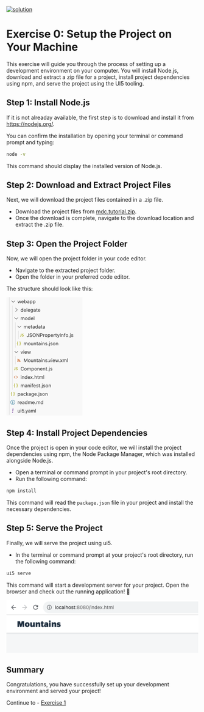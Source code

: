 [![solution](https://flat.badgen.net/badge/solution/available/green?icon=github)](webapp)
# Exercise 0: Setup the Project on Your Machine

This exercise will guide you through the process of setting up a development environment on your computer. You will install Node.js, download and extract a zip file for a project, install project dependencies using npm, and serve the project using the UI5 tooling.

## Step 1: Install Node.js

If it is not alreaday available, the first step is to download and install it from https://nodejs.org/.

You can confirm the installation by opening your terminal or command prompt and typing:

```bash
node -v
```

This command should display the installed version of Node.js.

## Step 2: Download and Extract Project Files

Next, we will download the project files contained in a .zip file.

- Download the project files from [mdc.tutorial.zip](../../../raw/typescript/mdc.tutorial.zip).
- Once the download is complete, navigate to the download location and extract the .zip file.

## Step 3: Open the Project Folder

Now, we will open the project folder in your code editor.

- Navigate to the extracted project folder.
- Open the folder in your preferred code editor.

The structure should look like this:

![Alt text](ex0_folder.png)

## Step 4: Install Project Dependencies

Once the project is open in your code editor, we will install the project dependencies using npm, the Node Package Manager, which was installed alongside Node.js.

- Open a terminal or command prompt in your project's root directory.
- Run the following command:

```bash
npm install
```

This command will read the `package.json` file in your project and install the necessary dependencies.

## Step 5: Serve the Project

Finally, we will serve the project using ui5.

- In the terminal or command prompt at your project's root directory, run the following command:

```bash
ui5 serve
```

This command will start a development server for your project. Open the browser and check out the running application! 🚀

![Exercise 0 Result](ex0.png)

## Summary
Congratulations, you have successfully set up your development environment and served your project!

Continue to - [Exercise 1](../ex1/readme.md)